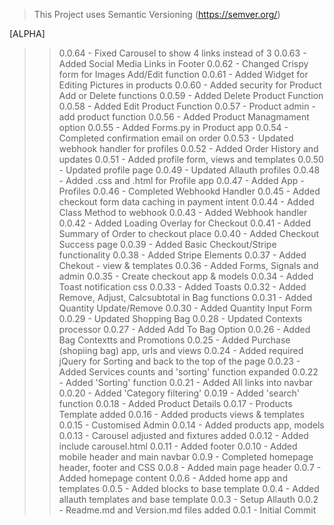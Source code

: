 >This Project uses Semantic Versioning (https://semver.org/)



[ALPHA]

>> 0.0.64 - Fixed Carousel to show 4 links instead of 3
>> 0.0.63 - Added Social Media Links in Footer
>> 0.0.62 - Changed Crispy form for Images Add/Edit function 
>> 0.0.61 - Added Widget for Editing Pictures in products
>> 0.0.60 - Added security for Product Add or Delete functions
>> 0.0.59 - Added Delete Product Function
>> 0.0.58 - Added Edit Product Function
>> 0.0.57 - Product admin - add product function
>> 0.0.56 - Added Product Managmament option
>> 0.0.55 - Added Forms.py in Product app 
>> 0.0.54 - Completed confirmation email on order 
>> 0.0.53 - Updated webhook handler for profiles
>> 0.0.52 - Added Order History and updates
>> 0.0.51 - Added profile form, views and templates
>> 0.0.50 - Updated profile page
>> 0.0.49 - Updated Allauth profiles
>> 0.0.48 - Added .css and .html for Profile app
>> 0.0.47 - Added App - Profiles
>> 0.0.46 - Completed Webhookd Handler
>> 0.0.45 - Added checkout form data caching in payment intent
>> 0.0.44 - Added Class Method to webhook
>> 0.0.43 - Added Webhook handler
>> 0.0.42 - Added Loading Overlay for Checkout
>> 0.0.41 - Added Summary of Order to checkout place
>> 0.0.40 - Added Checkout Success page
>> 0.0.39 - Added Basic Checkout/Stripe functionality
>> 0.0.38 - Added Stripe Elements
>> 0.0.37 - Added Chekout - view & templates
>> 0.0.36 - Added Forms, Signals and admin
>> 0.0.35 - Create checkout app & models
>> 0.0.34 - Added Toast notification css
>> 0.0.33 - Added Toasts
>> 0.0.32 - Added Remove, Adjust, Calcsubtotal in Bag functions
>> 0.0.31 - Added Quantity Update/Remove
>> 0.0.30 - Added Quantity Input Form 
>> 0.0.29 - Updated Shopping Bag
>> 0.0.28 - Updated Contexts processor
>> 0.0.27 - Added Add To Bag Option
>> 0.0.26 - Added Bag Contextts and Promotions 
>> 0.0.25 - Added Purchase (shopiing bag) app, urls and views
>> 0.0.24 - Added required jQuery for Sorting and back to the top of the page
>> 0.0.23 - Added Services counts and 'sorting' function expanded
>> 0.0.22 - Added 'Sorting' function
>> 0.0.21 - Added All links into navbar
>> 0.0.20 - Added 'Category filtering'
>> 0.0.19 - Added 'search' function
>> 0.0.18 - Added Product Details
>> 0.0.17 - Products Template added 
>> 0.0.16 - Added products views & templates
>> 0.0.15 - Customised Admin
>> 0.0.14 - Added products app, models
>> 0.0.13 - Carousel adjusted and fixtures added
>> 0.0.12 - Added include carousel.html
>> 0.0.11 - Added footer
>> 0.0.10 - Added mobile header and main navbar
>> 0.0.9 - Completed homepage header, footer and CSS
>> 0.0.8 - Added main page header
>> 0.0.7 - Added homepage content
>> 0.0.6 - Added home app and templates
>> 0.0.5 - Added blocks to base template
>> 0.0.4 - Added allauth templates and base template
>> 0.0.3 - Setup Allauth
>> 0.0.2 - Readme.md and Version.md files added
>> 0.0.1 - Initial Commit